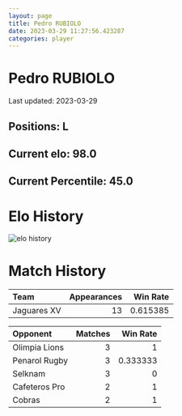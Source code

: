 ```yaml
---  
layout: page  
title: Pedro RUBIOLO  
date: 2023-03-29 11:27:56.423287  
categories: player  
---
```

# Pedro RUBIOLO


Last updated: 2023-03-29
## Positions: L

## Current elo: 98.0

## Current Percentile: 45.0

# Elo History


![elo history](history_PedroRUBIOLO.png)
# Match History


| Team        |   Appearances |   Win Rate |
|:------------|--------------:|-----------:|
| Jaguares XV |            13 |   0.615385 |

| Opponent      |   Matches |   Win Rate |
|:--------------|----------:|-----------:|
| Olimpia Lions |         3 |   1        |
| Penarol Rugby |         3 |   0.333333 |
| Selknam       |         3 |   0        |
| Cafeteros Pro |         2 |   1        |
| Cobras        |         2 |   1        |